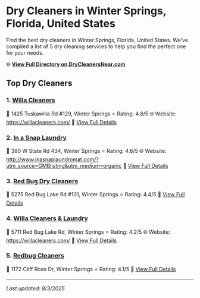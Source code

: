 # Dry Cleaners in Winter Springs, Florida, United States

Find the best dry cleaners in Winter Springs, Florida, United States. We've compiled a list of 5 dry cleaning services to help you find the perfect one for your needs.

🌐 **[View Full Directory on DryCleanersNear.com](https://drycleanersnear.com/city/US/Florida/Winter%20Springs)**

## Top Dry Cleaners

### 1. [Willa Cleaners](https://drycleanersnear.com/dryCleaner/68858859aef64230e206aff4/willa-cleaners)
📍 1425 Tuskawilla Rd #129, Winter Springs
⭐ Rating: 4.8/5
🌐 Website: https://willacleaners.com/
🔗 [View Full Details](https://drycleanersnear.com/dryCleaner/68858859aef64230e206aff4/willa-cleaners)

### 2. [In a Snap Laundry](https://drycleanersnear.com/dryCleaner/688588afaef64230e206b28a/in-a-snap-laundry)
📍 380 W State Rd 434, Winter Springs
⭐ Rating: 4.6/5
🌐 Website: http://www.inasnaplaundromat.com/?utm_source=GMBlisting&utm_medium=organic
🔗 [View Full Details](https://drycleanersnear.com/dryCleaner/688588afaef64230e206b28a/in-a-snap-laundry)

### 3. [Red Bug Dry Cleaners](https://drycleanersnear.com/dryCleaner/68858839aef64230e206aeaa/red-bug-dry-cleaners)
📍 5275 Red Bug Lake Rd #101, Winter Springs
⭐ Rating: 4.4/5
🔗 [View Full Details](https://drycleanersnear.com/dryCleaner/68858839aef64230e206aeaa/red-bug-dry-cleaners)

### 4. [Willa Cleaners & Laundry](https://drycleanersnear.com/dryCleaner/68858837aef64230e206ae58/willa-cleaners-laundry)
📍 5711 Red Bug Lake Rd, Winter Springs
⭐ Rating: 4.2/5
🌐 Website: https://willacleaners.com/
🔗 [View Full Details](https://drycleanersnear.com/dryCleaner/68858837aef64230e206ae58/willa-cleaners-laundry)

### 5. [Redbug Cleaners](https://drycleanersnear.com/dryCleaner/68858876aef64230e206b0cf/redbug-cleaners)
📍 1172 Cliff Rose Dr, Winter Springs
⭐ Rating: 4.1/5
🔗 [View Full Details](https://drycleanersnear.com/dryCleaner/68858876aef64230e206b0cf/redbug-cleaners)


---

*Last updated: 8/3/2025*
